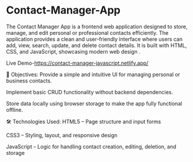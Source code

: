 # Contact-Manager-App

The Contact Manager App is a frontend web application designed to store, manage, and edit personal or professional contacts efficiently. The application provides a clean and user-friendly interface where users can add, view, search, update, and delete contact details. It is built with HTML, CSS, and JavaScript, showcasing modern web design .

Live Demo-https://contact-manager-javascript.netlify.app/

🎯 Objectives:
Provide a simple and intuitive UI for managing personal or business contacts.

Implement basic CRUD functionality without backend dependencies.

Store data locally using browser storage to make the app fully functional offline.

🛠️ Technologies Used:
HTML5 – Page structure and input forms

CSS3 – Styling, layout, and responsive design

JavaScript – Logic for handling contact creation, editing, deletion, and storage


